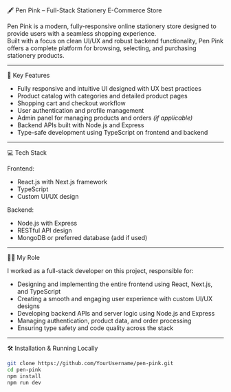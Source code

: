 🖋️ Pen Pink – Full-Stack Stationery E-Commerce Store

Pen Pink is a modern, fully-responsive online stationery store designed to provide users with a seamless shopping experience.  
Built with a focus on clean UI/UX and robust backend functionality, Pen Pink offers a complete platform for browsing, selecting, and purchasing stationery products.

---

🎯 Key Features

- Fully responsive and intuitive UI designed with UX best practices  
- Product catalog with categories and detailed product pages  
- Shopping cart and checkout workflow  
- User authentication and profile management  
- Admin panel for managing products and orders *(if applicable)*  
- Backend APIs built with Node.js and Express  
- Type-safe development using TypeScript on frontend and backend  

---

💻 Tech Stack

Frontend:
- React.js with Next.js framework  
- TypeScript  
- Custom UI/UX design  

Backend:
- Node.js with Express  
- RESTful API design  
- MongoDB or preferred database (add if used)  

---

👨‍💻 My Role

I worked as a full-stack developer on this project, responsible for:  

- Designing and implementing the entire frontend using React, Next.js, and TypeScript  
- Creating a smooth and engaging user experience with custom UI/UX designs  
- Developing backend APIs and server logic using Node.js and Express  
- Managing authentication, product data, and order processing  
- Ensuring type safety and code quality across the stack  

---

🛠️ Installation & Running Locally

```bash
git clone https://github.com/YourUsername/pen-pink.git
cd pen-pink
npm install
npm run dev
